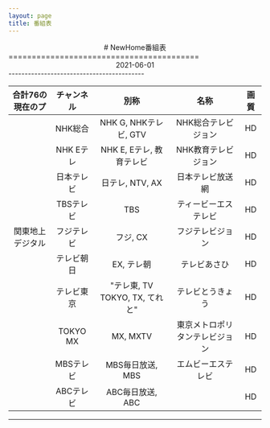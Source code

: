 ```yaml
---
layout: page
title: 番組表
---
```

<div align=center># NewHome番組表</div>
=========================================
<div align=center>2021-06-01</div>
------------------------------------------

|  合計76の現在のプ  | チャンネル  | 別称                    |          名称                  |  画質  |  
|:----:|:----:|:----:|:----:|:----:|  
|                    | NHK総合      | NHK G, NHKテレビ, GTV    | NHK総合テレビジョン             |  HD     |  
|                    | NHK Eテレ    | NHK E, Eテレ, 教育テレビ | NHK教育テレビジョン             |  HD     |  
|                    | 日本テレビ   | 日テレ, NTV, AX          | 日本テレビ放送網                |  HD     |  
|                    | TBSテレビ    | TBS                      | ティービーエステレビ            |  HD     |  
|  関東地上デジタル  | フジテレビ   | フジ, CX                 | フジテレビジョン                |  HD     |  
|                    | テレビ朝日   | EX, テレ朝               | テレビあさひ                    |  HD     |  
|                    | テレビ東京   | "テレ東, TV TOKYO, TX, てれと" | テレビとうきょう          |  HD     |  
|                    | TOKYO MX     | MX, MXTV                 | 東京メトロポリタンテレビジョン  |  HD     |  
|                    | MBSテレビ    | MBS毎日放送, MBS         | エムビーエステレビ              |  HD     |  
|                    | ABCテレビ    | ABC毎日放送, ABC         |                                 |  HD     |  
-----------------------------------------------------------------------------------------------------------------
